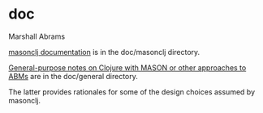 doc
===
Marshall Abrams

[masonclj
documentation](https://github.com/mars0i/masonclj/blob/master/doc/masonclj/README.md)
is in the doc/masonclj directory.

[General-purpose notes on Clojure with MASON or other approaches to
ABMs](https://github.com/mars0i/masonclj/blob/master/doc/general/README.md)
are in the doc/general directory.

The latter provides rationales for some of the design choices assumed
by masonclj.
